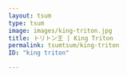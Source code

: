 ```yaml
---
layout: tsum
type: tsum
image: images/king-triton.jpg
title: トリトン王 | King Triton
permalink: tsumtsum/king-triton
ID: "king triton"

---
```


